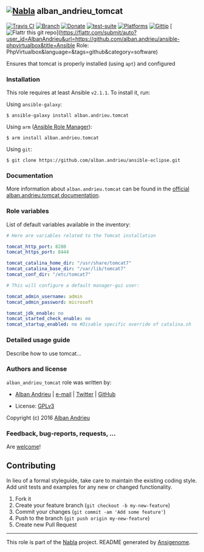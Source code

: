 ## [![Nabla](https://debops.org/images/debops-small.png)](https://github.com/AlbanAndrieu) alban_andrieu_tomcat

<!-- This file was generated by Ansigenome. Do not edit this file directly but
     instead have a look at the files in the ./meta/ directory. -->

[![Travis CI](https://img.shields.io/travis/AlbanAndrieu/ansible-tomcat.svg?style=flat)](https://travis-ci.org/AlbanAndrieu/ansible-tomcat)
[![Branch](http://img.shields.io/github/tag/AlbanAndrieu/ansible-tomcat.svg?style=flat-square)](https://github.com/AlbanAndrieu/ansible-tomcat/tree/master)
[![Donate](https://img.shields.io/gratipay/AlbanAndrieu.svg?style=flat)](https://www.gratipay.com/AlbanAndrieu)
[![test-suite](https://img.shields.io/badge/test--suite-ansible--alban__andrieu__tomcat-blue.svg?style=flat)](https://github.com/AlbanAndrieu/test-suite/tree/master/ansible-alban_andrieu_tomcat/)
[![Platforms](http://img.shields.io/badge/platforms-debian%20/%20ubuntu-lightgrey.svg?style=flat)](#)
[![Gittip](http://img.shields.io/gittip/alban.andrieu.svg)](https://www.gittip.com/alban.andrieu/)
[![Flattr this git repo](http://api.flattr.com/button/flattr-badge-large.png)](https://flattr.com/submit/auto?user_id=AlbanAndrieu&url=https://github.com/alban.andrieu/ansible-phpvirtualbox&title=Ansible Role: PhpVirtualbox&language=&tags=github&category=software)

Ensures that tomcat is properly installed (using `apt`) and configured


### Installation

This role requires at least Ansible `v2.1.1`. To install it, run:

Using `ansible-galaxy`:
```shell
$ ansible-galaxy install alban.andrieu.tomcat
```

Using `arm` ([Ansible Role Manager](https://github.com/mirskytech/ansible-role-manager/)):
```shell
$ arm install alban.andrieu.tomcat
```

Using `git`:
```shell
$ git clone https://github.com/alban.andrieu/ansible-eclipse.git
```

### Documentation

More information about `alban.andrieu.tomcat` can be found in the
[official alban.andrieu.tomcat documentation](https://docs.debops.org/en/latest/ansible/roles/ansible-tomcat/docs/).


### Role variables

List of default variables available in the inventory:

```YAML
# Here are variables related to the Tomcat installation

tomcat_http_port: 8280
tomcat_https_port: 8444

tomcat_catalina_home_dir: "/usr/share/tomcat7"
tomcat_catalina_base_dir: "/var/lib/tomcat7"
tomcat_conf_dir: "/etc/tomcat7"

# This will configure a default manager-gui user:

tomcat_admin_username: admin
tomcat_admin_password: microsoft

tomcat_jdk_enable: no
tomcat_started_check_enable: no
tomcat_startup_enabled: no #Disable specific override of catalina.sh
```


### Detailed usage guide

Describe how to use tomcat...


### Authors and license

`alban_andrieu_tomcat` role was written by:

- [Alban Andrieu](fr.linkedin.com/in/nabla/) | [e-mail](mailto:alban.andrieu@free.fr) | [Twitter](https://twitter.com/AlbanAndrieu) | [GitHub](https://github.com/AlbanAndrieu)

- License: [GPLv3](https://tldrlegal.com/license/gnu-general-public-license-v3-%28gpl-3%29)

Copyright (c) 2016 [Alban Andrieu](https://alban-andrieu.com/)

### Feedback, bug-reports, requests, ...

Are [welcome](https://github.com/AlbanAndrieu/ansible-tomcat/issues)!

## Contributing
In lieu of a formal styleguide, take care to maintain the existing coding style. Add unit tests and examples for any new or changed functionality.

1. Fork it
2. Create your feature branch (`git checkout -b my-new-feature`)
3. Commit your changes (`git commit -am 'Add some feature'`)
4. Push to the branch (`git push origin my-new-feature`)
5. Create new Pull Request

***

This role is part of the [Nabla](https://github.com/AlbanAndrieu) project.
README generated by [Ansigenome](https://github.com/nickjj/ansigenome/).
